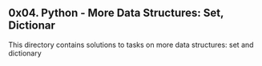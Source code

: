 ## 0x04. Python - More Data Structures: Set, Dictionar
This directory contains solutions to tasks on more data structures: set and dictionary

